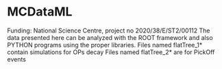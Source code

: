 # MCDataML

Funding:  National Science Centre, project no 2020/38/E/ST2/00112
The data presented here can be analyzed with the ROOT framework and also PYTHON programs using the proper libraries.
Files named flatTree_1* contain simulations for OPs decay
Files named flatTree_2* are for PickOff events
